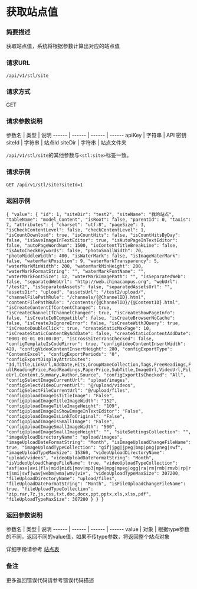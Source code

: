 # 获取站点值

### 简要描述

获取站点值，系统将根据参数计算出对应的站点值

### 请求URL

`
/api/v1/stl/site
`

### 请求方式

GET

### 请求参数说明

参数名  | 类型  | 说明
------  | ------  | ------  | ------
apiKey | 字符串 | API 密钥
siteId | 字符串 | 站点Id
siteDir | 字符串 | 站点文件夹

`/api/v1/stl/site`的其他参数与`<stl:site>`标签一致。

### 请求示例

`
GET /api/v1/stl/site?siteId=1
`

### 返回示例

`
{
  "value": {
    "id": 1,
    "siteDir": "test2",
    "siteName": "我的站点",
    "tableName": "model_Content",
    "isRoot": false,
    "parentId": 0,
    "taxis": 7,
    "attributes": {
      "charset": "utf-8",
      "pageSize": 3,
      "isCheckContentLevel": false,
      "checkContentLevel": 1,
      "isCountDownload": true,
      "isCountHits": false,
      "isCountHitsByDay": false,
      "isSaveImageInTextEditor": true,
      "isAutoPageInTextEditor": false,
      "autoPageWordNum": 1500,
      "isContentTitleBreakLine": false,
      "isAutoCheckKeywords": false,
      "photoSmallWidth": 70,
      "photoMiddleWidth": 400,
      "isWaterMark": false,
      "isImageWaterMark": false,
      "waterMarkPosition": 9,
      "waterMarkTransparency": 5,
      "waterMarkMinWidth": 200,
      "waterMarkMinHeight": 200,
      "waterMarkFormatString": "",
      "waterMarkFontName": "",
      "waterMarkFontSize": 12,
      "waterMarkImagePath": "",
      "isSeparatedWeb": false,
      "separatedWebUrl": "http://web.chinacampus.org",
      "webUrl": "/test2",
      "isSeparatedAssets": false,
      "separatedAssetsUrl": "",
      "assetsDir": "upload",
      "assetsUrl": "/test2/upload/",
      "channelFilePathRule": "/channels/{@ChannelID}.html",
      "contentFilePathRule": "/contents/{@ChannelID}/{@ContentID}.html",
      "isCreateContentIfContentChanged": true,
      "isCreateChannelIfChannelChanged": true,
      "isCreateShowPageInfo": false,
      "isCreateIe8Compatible": false,
      "isCreateBrowserNoCache": false,
      "isCreateJsIgnoreError": false,
      "isCreateWithJQuery": true,
      "isCreateDoubleClick": true,
      "createStaticMaxPage": 10,
      "isCreateStaticContentByAddDate": false,
      "createStaticContentAddDate": "0001-01-01 00:00:00",
      "isCrossSiteTransChecked": false,
      "configTemplateIsCodeMirror": true,
      "configVideoContentInsertWidth": 420,
      "configVideoContentInsertHeight": 280,
      "configExportType": "ContentExcel",
      "configExportPeriods": "0",
      "configExportDisplayAttributes": "Id,Title,LinkUrl,AddDate,Hits,GroupNameCollection,Tags,FreeReadings,FullReadingPrice,PaidReadings,PaperPrice,SubTitle,ImageUrl,VideoUrl,FileUrl,Content,Summary,Author,Source",
      "configExportIsChecked": "All",
      "configSelectImageCurrentUrl": "upload/images",
      "configSelectVideoCurrentUrl": "@/upload/videos",
      "configSelectFileCurrentUrl": "@/upload/files",
      "configUploadImageIsTitleImage": "False",
      "configUploadImageTitleImageWidth": "152",
      "configUploadImageTitleImageHeight": "109",
      "configUploadImageIsShowImageInTextEditor": "False",
      "configUploadImageIsLinkToOriginal": "False",
      "configUploadImageIsSmallImage": "False",
      "configUploadImageSmallImageWidth": "500",
      "configUploadImageSmallImageHeight": "",
      "siteSettingsCollection": "",
      "imageUploadDirectoryName": "upload/images",
      "imageUploadDateFormatString": "Month",
      "isImageUploadChangeFileName": true,
      "imageUploadTypeCollection": "gif|jpg|jpeg|bmp|png|pneg|swf",
      "imageUploadTypeMaxSize": 15360,
      "videoUploadDirectoryName": "upload/videos",
      "videoUploadDateFormatString": "Month",
      "isVideoUploadChangeFileName": true,
      "videoUploadTypeCollection": "asf|asx|avi|flv|mid|midi|mov|mp3|mp4|mpg|mpeg|ogg|ra|rm|rmb|rmvb|rp|rt|smi|swf|wav|webm|wma|wmv|viv",
      "videoUploadTypeMaxSize": 307200,
      "fileUploadDirectoryName": "upload/files",
      "fileUploadDateFormatString": "Month",
      "isFileUploadChangeFileName": true,
      "fileUploadTypeCollection": "zip,rar,7z,js,css,txt,doc,docx,ppt,pptx,xls,xlsx,pdf",
      "fileUploadTypeMaxSize": 307200
    }
  }
}
`

### 返回参数说明

参数名  | 类型  | 说明
------  | ------  | ------  | ------
value | 对象 | 根据type参数的不同，返回不同的value值，如果不传type参数，将返回整个站点对象

详细字段请参考 [站点表](https://docs.siteserver.cn/model#/siteserver_Site)

### 备注

更多返回错误代码请参考错误代码描述